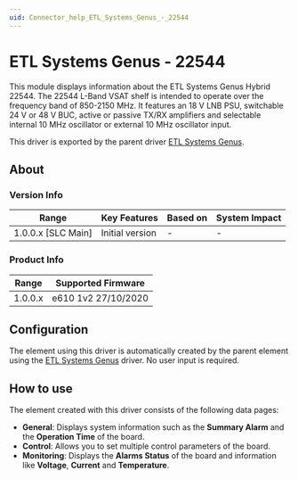 ```yaml
---
uid: Connector_help_ETL_Systems_Genus_-_22544
---
```


# ETL Systems Genus - 22544

This module displays information about the ETL Systems Genus Hybrid 22544. The 22544 L-Band VSAT shelf is intended to operate over the frequency band of 850-2150 MHz. It features an 18 V LNB PSU, switchable 24 V or 48 V BUC, active or passive TX/RX amplifiers and selectable internal 10 MHz oscillator or external 10 MHz oscillator input.

This driver is exported by the parent driver [ETL Systems Genus](xref:Connector_help_ETL_Systems_Genus).

## About

### Version Info

| **Range**            | **Key Features** | **Based on** | **System Impact** |
|----------------------|------------------|--------------|-------------------|
| 1.0.0.x \[SLC Main\] | Initial version  | \-           | \-                |

### Product Info

| **Range** | **Supported Firmware** |
|-----------|------------------------|
| 1.0.0.x   | e610 1v2 27/10/2020    |

## Configuration

The element using this driver is automatically created by the parent element using the [ETL Systems Genus](xref:Connector_help_ETL_Systems_Genus) driver. No user input is required.

## How to use

The element created with this driver consists of the following data pages:

- **General**: Displays system information such as the **Summary Alarm** and the **Operation Time** of the board.
- **Control**: Allows you to set multiple control parameters of the board.
- **Monitoring**: Displays the **Alarms Status** of the board and information like **Voltage**, **Current** and **Temperature**.
